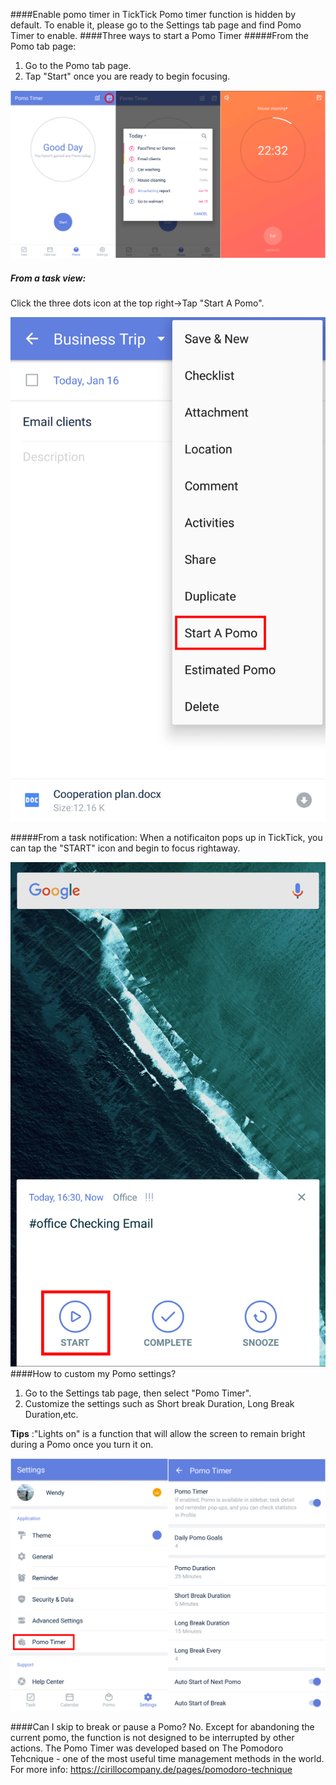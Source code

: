 ####Enable pomo timer in TickTick
Pomo timer function is hidden by default. To enable it, please go to the Settings tab page and find Pomo Timer to enable. 
####Three ways to start a Pomo Timer
#####From the Pomo tab page:
1. Go to the Pomo tab page.
2. Tap "Start" once you are ready to begin focusing.


![](tick-android/3.7/3.7.1.1.png)
##### From a task view: 
Click the three dots icon at the top right->Tap "Start A Pomo".



![](tick-android/3.7/3.7.1.2.png)

#####From a task notification:
When a notificaiton pops up in TickTick, you can tap the "START" icon and begin to focus rightaway.



![](tick-android/3.7/3.7.1.3.png)
<br />
####How to custom my Pomo settings?
1. Go to the Settings tab page, then select "Pomo Timer".
2. Customize the settings such as Short break Duration, Long Break Duration,etc.

**Tips** :"Lights on" is a function that will allow the screen to remain bright during a Pomo once you turn it on.


![](tick-android/3.7/3.7.1.4.png)

####Can I skip to break or pause a Pomo?
No. Except for abandoning the current pomo, the function is not designed to be interrupted by other actions. The Pomo Timer was developed based on The Pomodoro Tehcnique - one of the most useful time management methods in the world. For more info: https://cirillocompany.de/pages/pomodoro-technique

